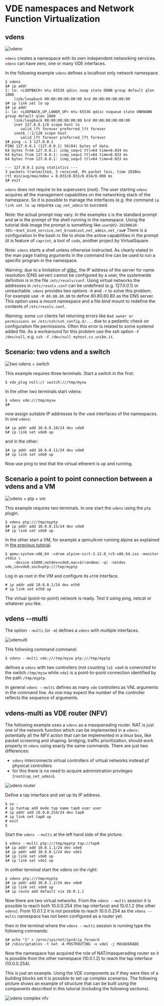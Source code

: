VDE namespaces and Network Function Virtualization
====

## vdens

![vdens](pictures/vde_ns.png)

`vdens` creates a namespace with its own independent networking services. `vdens` can have zero, one or many VDE interfaces.

In the following example `vdens` defines a localhost only network namespace.
```
$ vdens
$# ip addr
1: lo: <LOOPBACK> mtu 65536 qdisc noop state DOWN group default qlen 1000
    link/loopback 00:00:00:00:00:00 brd 00:00:00:00:00:00
$# ip link set lo up
$# ip addr
1: lo: <LOOPBACK,UP,LOWER_UP> mtu 65536 qdisc noqueue state UNKNOWN group default qlen 1000
    link/loopback 00:00:00:00:00:00 brd 00:00:00:00:00:00
    inet 127.0.0.1/8 scope host lo
       valid_lft forever preferred_lft forever
    inet6 ::1/128 scope host
       valid_lft forever preferred_lft forever
$# ping -c 3 127.0.0.1
PING 127.0.0.1 (127.0.0.1) 56(84) bytes of data.
64 bytes from 127.0.0.1: icmp_seq=1 ttl=64 time=0.034 ms
64 bytes from 127.0.0.1: icmp_seq=2 ttl=64 time=0.033 ms
64 bytes from 127.0.0.1: icmp_seq=3 ttl=64 time=0.033 ms

--- 127.0.0.1 ping statistics ---
3 packets transmitted, 3 received, 0% packet loss, time 2038ms
rtt min/avg/max/mdev = 0.033/0.033/0.034/0.000 ms
$# exit
```

`vdens` does not require to be superusers (root). The user starting `vdens` acquires all the management capabilities
on the networking stack of the namespace. So it is possible to manage the interfaces (e.g. the command `ip link set lo up`
requires `cap_net_admin` to succeed.

Note: the actual prompt may vary. In the examples `$` is the standard prompt and `$#` is the prompt of the shell running
in the namespace. Using the tutorial disk image
the prompt is something like `user@V2-20200620-303:~$net_bind_service,net_broadcast,net_admin,net_raw#`
There is a configuration in the bash rc file to show the active capabilities in the prompt (it is feature of `caprint`,
a tool of `cado`, another project by VirtualSquare.

Note: `vdens` starts a shell unless otherwise instructed. As clearly stated in the man page trailing arguments in the command line
can be used to run a specific program in the namespace.

Warning: due to a limitation of [glibc](/vbetter/vresolvconf.md), the IP address of the server for name resolution (DNS server)
cannot be configured by a user, the systemwide definition is in the file `/etc/resolv/conf`. Using virtual networks the addresses
in `/etc/resolv.conf` can be undefined (e.g. 127.0.0.1) or unreachable. `vdens` provides two options `-R` and `-r`
to solve this problem. For example use `-R 80.80.80.80` to define 80.80.80.80 as the DNS server. This option uses a mount namespace and
a file bind mount to redefine the contents of `/etc/resolv.conf`.

Warning: some `ssh` clients fail returning errors like `Bad owner or permissions on /etc/ssh/ssh_config.d/...` due to a pedantic check on configuration file permissions. Often this error is related to some systemd added file. As a workaround for this problem use the ssh option `-F /dev/null`, e.g. `ssh -F /dev/null myhost.cs.unibo.it`.

## Scenario: two vdens and a switch

![two vdens + switch](pictures/vde_2vdens_sw.png)

This example requires three terminals. Start a switch in the first:
```
$ vde_plug null:// switch:///tmp/mysw
```

In the other two terminals start vdens:
```
$ vdens vde:///tmp/mysw
$#
```

now assign suitable IP addresses to the `vde0` interfaces of the namespaces. In one `vdens`:
```
$# ip addr add 10.0.0.10/24 dev vde0
$# ip link set vde0 up
```
and in the other:
```
$# ip addr add 10.0.0.11/24 dev vde0
$# ip link set vde0 up
```

Now use ping to test that the virtual etherent is up and running.

## Scenario a point to point connection between a vdens and a VM

![vdens + ptp + vm](pictures/vde_vdens_ptp_vm.png)

This example requires two terminals. In one start the `vdens` using the `ptp` plugin.
```
$ vdens ptp:///tmp/myptp
$# ip addr add 10.0.0.15/24 dev vde0
$# ip link set vde0 up
```
In the other start a VM, for example a qemu/kvm running alpine as explained in
[the previous tutorial](vde_vm.md).
```
$ qemu-system-x86_64 -cdrom alpine-virt-3.12.0_rc5-x86_64.iso -monitor stdio \
    -device e1000,netdev=vde0,mac=$(randmac -q) -netdev vde,id=vde0,sock=ptp:///tmp/myptp
```
Log in as root in the VM and configure its `eth0` interface.
```
# ip addr add 10.0.0.1/24 dev eth0
# ip link set eth0 up
```

The virtual (point-to-point) network is ready. Test it using ping, netcat or whatever you like.

## vdens --multi

The option `--multi` (or `-m`)  defines a `vdens` with multiple interfaces.

![vdemulti](pictures/vde_ns_multi.png)

THe follwoing command command:
```
$ vdens --multi vde:///tmp/mysw ptp:///tmp/myptp
```
defines a `vdens` with two controllers (not counting `lo`):
`vde0` is conencted to the switch `/tmp/mysw` while `vde1` is a point-to-point
	connection identified by the path `/tmp/myptp`.

In general `vdens --multi` defines as many `vde` controllers as VNL arguments in the command line.
As one may expect the number of the controller reflects the sequence of arguments.

## vdens-multi as VDE router (NFV)

The following example uses a `vdens` as a masquerading router. NAT is just one of the network function which can
be implemented in a `vdens`: potentially all the NFV action that can be implemented in a linux box, like packet screening
and shaping. bridging, traffic prioritization, should work properly in `vdens` using exacly the same commands.
There are just two differences:

* `vdens` interconnects virtual controllers of virtual networks instead pf physical controllers
* for this there is no need to acquire  administration privileges (`root`/`cap_net_admin`).

![vdens router](pictures/vde_vdens_router.png)

Define a tap interface and set up its IP address.
```
$ su -
# ip tuntap add mode tap name tap0 user user
# ip addr add 10.0.0.254/24 dev tap0
# ip link set tap0 up
# exit
$
```

Start the `vdens --multi` at the left hand side of the picture.
```
$ vdens --multi ptp:///tmp/myptp tap://tap0
$# ip addr add 10.0.1.1/24 dev vde0
$# ip addr add 10.0.0.1/24 dev vde1
$# ip link set vde0 up
$# ip link set vde1 up
```

In onther terminal start the vdens on the right:
```
$ vdens ptp:///tmp/myptp
$# ip addr add 10.0.1.2/24 dev vde0
$# ip link set vde0 up
$# ip route add default via 10.0.1.1
```

Now there are two virtual networks. From the `vdens --multi` session it is possible to reach both
10.0.0.254 (the tap interface) and 10.0.1.2 (the other `vdens`).
From 10.0.1.2 it is not possible to reach 10.0.0.254 as the `vdens --multi` namespace has not been
configured as a router yet.

then in the terminal where the `vdens --multi` session is running type the following commands:
```
$# echo "1" > /proc/sys/net/ipv4/ip_forward
$# /sbin/iptables -t nat -A POSTROUTING -o vde1 -j MASQUERADE
```
Now the namespace has acquired the role of NAT/masquerading router so it is possible from the other namespace
(10.0.1.2) to reach the tap interface (10.0.0.254).

This is just an example. Using the VDE components as if they were tiles of a building blocks set it is possible to
set up complex scenarios. The following picture shows an example of structure that can be built using the components
described in this tutorial (including the following sections).

![vdens complex nfv](pictures/vde_complex_nfv.png)

